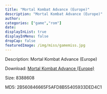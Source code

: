 ```yaml
---
title: "Mortal Kombat Advance (Europe)"
description: "Mortal Kombat Advance (Europe)"
author: 
categories: ["game","rom"]
date: 
displayInList: true
displayInMenu: false
dropCap: false
featuredImage: /img/miss/gamemiss.jpg
---
```


Description: Mortal Kombat Advance (Europe)

Download: <a style="text-decoration:underline;" href="https://mega.nz/#!jKAGlY5Q!FAxhEVtry8C_PDVUi39kwvD_zRGooHZvkRmvrPJjZKs" target = "_blank" rel = "nofollow" > Mortal Kombat Advance (Europe)</a>

Size: 8388608

MD5: 2B560846665F5AFD8B55405933DED4C1

